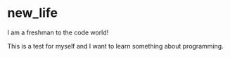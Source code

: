 # new_life
I am a freshman to the code world!

This is a test for myself and I want to learn something about programming.
